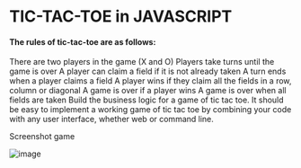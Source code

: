 # TIC-TAC-TOE in JAVASCRIPT

#### The rules of tic-tac-toe are as follows:

There are two players in the game (X and O)
Players take turns until the game is over
A player can claim a field if it is not already taken
A turn ends when a player claims a field
A player wins if they claim all the fields in a row, column or diagonal
A game is over if a player wins
A game is over when all fields are taken
Build the business logic for a game of tic tac toe. It should be easy to implement a working game of tic tac toe by combining your code with any user interface, whether web or command line.

Screenshot game

![image](https://user-images.githubusercontent.com/33194929/43360518-7074203e-92ae-11e8-8fff-b9f9427204dd.png)
